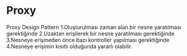 # Proxy
Proxy Design Pattern
1.Oluşturulması zaman alan bir nesne yaratılması gerektiğinde
2.Uzaktan erişilerek bir nesne yaratılması gerektiğinde
3.Nesneye erişmeden önce bazı kontroller yapılması gerektiğinde
4.Nesneye erişimin kısıtlı olduğunda yararlı olabilir.


